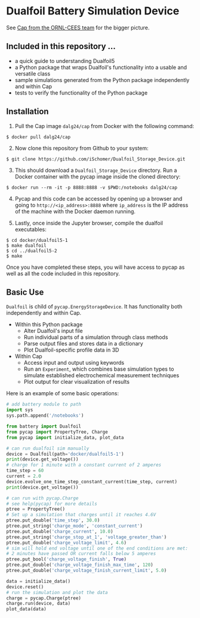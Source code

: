 # Dualfoil Battery Simulation Device
See [Cap from the ORNL-CEES team](https://github.com/ORNL-CEES/Cap "Github - ORNL-CEES/Cap") for the bigger picture.

## Included in this repository ...
 +  a quick guide to understanding Dualfoil5 
 +  a Python package that wraps Dualfoil's functionality into a usable and versatile class
 +  sample simulations generated from the Python package independently and within Cap
 +  tests to verify the functionality of the Python package

## Installation
 1. Pull the Cap image `dalg24/cap` from Docker with the following command:

 ```
 $ docker pull dalg24/cap
 ```

 2. Now clone this repository from Github to your system:

 ```
 $ git clone https://github.com/iSchomer/Dualfoil_Storage_Device.git
 ```

 3. This should download a `Dualfoil_Storage_Device` directory. Run a Docker container with the pycap image inside the cloned directory:

 ```
 $ docker run --rm -it -p 8888:8888 -v $PWD:/notebooks dalg24/cap
 ```

 4. Pycap and this code can be accessed by opening up a browser and going to `http://<ip_address>:8888` where `ip_address` is the IP address of the machine with the Docker daemon running.

 5. Lastly, once inside the Jupyter browser, compile the dualfoil executables:
 ```
 $ cd docker/dualfoil5-1
 $ make dualfoil
 $ cd ../dualfoil5-2
 $ make
 ```

Once you have completed these steps, you will have access to pycap as well as all the code included in this repository.


## Basic Use
`Dualfoil` is child of `pycap.EnergyStorageDevice`. It has functionality both independently and within Cap.

+ Within this Python package
   + Alter Dualfoil's input file
   + Run individual parts of a simulation through class methods
   + Parse output files and stores data in a dictionary
   + Plot Dualfoil-specific profile data in 3D
+ Within Cap
   + Access input and output using keywords
   + Run an `Experiment`, which combines base simulation types to simulate established electrochemical measurement techniques
   + Plot output for clear visualization of results

Here is an example of some basic operations:

 ```python
 # add battery module to path
 import sys
 sys.path.append('/notebooks')

 from battery import Dualfoil
 from pycap import PropertyTree, Charge
 from pycap import initialize_data, plot_data

 # can run dualfoil sim manually 
 device = Dualfoil(path='docker/dualfoil5-1')
 print(device.get_voltage())
 # charge for 1 minute with a constant current of 2 amperes
 time_step = 60
 current = 2.0
 device.evolve_one_time_step_constant_current(time_step, current)
 print(device.get_voltage())

 # can run with pycap.Charge
 # see help(pycap) for more details
 ptree = PropertyTree()
 # Set up a simulation that charges until it reaches 4.6V
 ptree.put_double('time_step', 30.0)
 ptree.put_string('charge_mode', 'constant_current')
 ptree.put_double('charge_current', 10.0)
 ptree.put_string('charge_stop_at_1', 'voltage_greater_than')
 ptree.put_double('charge_voltage_limit', 4.6)
 # sim will hold end voltage until one of the end conditions are met:
 # 2 minutes have passed OR current falls below 5 amperes
 ptree.put_bool('charge_voltage_finish', True)
 ptree.put_double('charge_voltage_finish_max_time', 120)
 ptree.put_double('charge_voltage_finish_current_limit', 5.0)
 
 data = initialize_data()
 device.reset()
 # run the simulation and plot the data
 charge = pycap.Charge(ptree)
 charge.run(device, data)
 plot_data(data)
 ```
